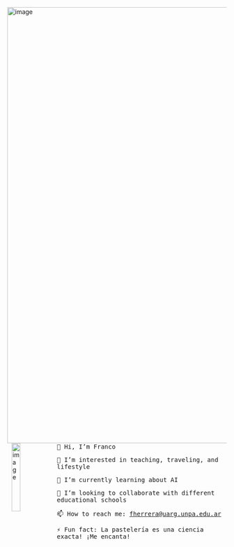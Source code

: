 <img width="1000" alt="image" src="https://github.com/fherreraprog/fherreraprog/assets/136825860/b3ae3a96-bd62-4ee6-bb0b-9a161e880978">


<br>
<img align="left" src="https://github.com/fherreraprog/fherreraprog/assets/136825860/43110652-078b-4742-92b2-bd71b3f97e6e" alt="image" width="20%" style="vertical-align: middle; margin-left: 10px;" />


<samp>
👋 Hi, I’m Franco

👀 I’m interested in teaching, traveling, and lifestyle

🌱 I’m currently learning about AI

💞️ I’m looking to collaborate with different educational schools

📫 How to reach me: fherrera@uarg.unpa.edu.ar

⚡ Fun fact: La pastelería es una ciencia exacta! ¡Me encanta! 
</samp>
 
<!---
fherreraprog/fherreraprog is a ✨ special ✨ repository because its `README.md` (this file) appears on your GitHub profile.
You can click the Preview link to take a look at your changes.
--->
